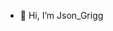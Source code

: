 - 👋 Hi, I’m Json_Grigg

<!---
ppshu-web/ppshu-web is a ✨ special ✨ repository because its `README.md` (this file) appears on your GitHub profile.
You can click the Preview link to take a look at your changes.
--->
